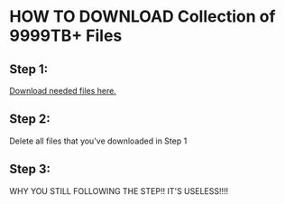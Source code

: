 # HOW TO DOWNLOAD Collection of 9999TB+ Files

## Step 1:
[Download needed files here.](https://youtube.com/watch?v=dQw4w9WgXcQ/)

## Step 2:
Delete all files that you've downloaded in Step 1

## Step 3:
WHY YOU STILL FOLLOWING THE STEP!! IT'S USELESS!!!!
